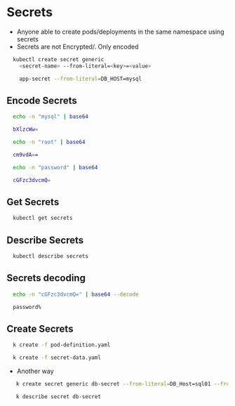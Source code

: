 # Secrets

- Anyone able to create pods/deployments in the same namespace using secrets
- Secrets are not Encrypted/. Only encoded

```bash
  kubectl create secret generic
    <secret-name> --from-literal=<key>=<value>

    app-secret --from-literal=DB_HOST=mysql
```

## Encode Secrets

```bash
  echo -n "mysql" | base64

  bXlzcWw=
```

```bash
  echo -n "root" | base64

  cm9vdA==
```

```bash
  echo -n "password" | base64

  cGFzc3dvcmQ=
```

## Get Secrets

```bash
  kubectl get secrets
```

## Describe Secrets

```bash
  kubectl describe secrets
```

## Secrets decoding

```bash
  echo -n "cGFzc3dvcmQ=" | base64 --decode

  password%
```

## Create Secrets

```bash
  k create -f pod-definition.yaml

  k create -f secret-data.yaml
```

- Another way

```bash
   k create secret generic db-secret --from-literal=DB_Host=sql01 --from-literal=DB_User=root --from-literal=DB_Password=password123

   k describe secret db-secret
```
